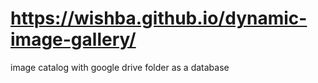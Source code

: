 <!-- https://wishba-image-catalog.netlify.app/ -->
<!-- https://www.canva.com/design/DAGhJP3aQSY/W6WdEG_Cyh6fp26QVViRrg/edit -->
<!-- https://www.figma.com/design/UcXXqj76I17tOwRinAn1I7/image-galery?node-id=4-2&t=yAJcmP7Lxndj3EUT-0 -->

# https://wishba.github.io/dynamic-image-gallery/

image catalog with google drive folder as a database
